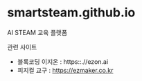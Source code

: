 # smartsteam.github.io

AI STEAM 교육 플랫폼

관련 사이트
- 블록코딩 이지온 : https::.//ezon.ai
- 피지컬 교구 : https://ezmaker.co.kr

